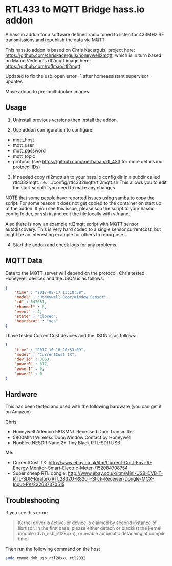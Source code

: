# RTL433 to MQTT Bridge hass.io addon
A hass.io addon for a software defined radio tuned to listen for 433MHz RF transmissions and republish the data via MQTT

This hass.io addon is based on Chris Kacerguis' project here: https://github.com/chriskacerguis/honeywell2mqtt,
which is in turn based on Marco Verleun's rtl2mqtt image here: https://github.com/roflmao/rtl2mqtt

Updated to fix the usb_open error -1 after homeassistant supervisor updates

Move addon to pre-built docker images

## Usage

1) Uninstall previous versions then install the addon.

2) Use addon configuration to configure:
- mqtt_host
- mqtt_user
- mqtt_password
- mqtt_topic
- protocol (see https://github.com/merbanan/rtl_433 for more details inc protocol IDs)

3) If needed copy rtl2mqtt.sh to your hass.io config dir in a subdir called rtl4332mqtt.
i.e.
.../config/rtl4332mqtt/rtl2mqtt.sh
This allows you to edit the start script if you need to make any changes

NOTE that some people have reported issues using samba to copy the script. For some reason it does not get copied to the container on start up of the addon. If you see this issue, please scp the script to your hassio config folder, or ssh in and edit the file locally with vi/nano.

Also there is now an example rtl2mqtt script with MQTT sensor autodiscovery. This is very hard coded to a single sensor currentcost, but might be an interesting example for others to repurpose...


4) Start the addon and check logs for any problems.


## MQTT Data

Data to the MQTT server will depend on the protocol.
Chris tested Honeywell devices and the JSON is as follows:

```json
{
    "time" : "2017-08-17 13:18:58",
    "model" : "Honeywell Door/Window Sensor",
    "id" : 547651,
    "channel" : 8,
    "event" : 4,
    "state" : "closed",
    "heartbeat" : "yes"
}
```

I have tested CurrentCost devices and the JSON is as follows:

```json
{
    "time" : "2017-10-16 20:53:09",
    "model" : "CurrentCost TX",
    "dev_id" : 3063,
    "power0" : 617,
    "power1" : 0,
    "power2" : 0
}
```

## Hardware

This has been tested and used with the following hardware (you can get it on Amazon)

Chris:
- Honeywell Ademco 5818MNL Recessed Door Transmitter
- 5800MINI Wireless Door/Window Contact by Honeywell
- NooElec NESDR Nano 2+ Tiny Black RTL-SDR USB

Me:
- CurrentCost TX: http://www.ebay.co.uk/itm/Current-Cost-Envi-R-Energy-Monitor-Smart-Electric-Meter-/152084708754
- Super cheap RTL dongle: http://www.ebay.co.uk/itm/Mini-USB-DVB-T-RTL-SDR-Realtek-RTL2832U-R820T-Stick-Receiver-Dongle-MCX-Input-PK/222637370515


## Troubleshooting

If you see this error:

> Kernel driver is active, or device is claimed by second instance of librtlsdr.
> In the first case, please either detach or blacklist the kernel module
> (dvb_usb_rtl28xxu), or enable automatic detaching at compile time.

Then run the following command on the host

```bash
sudo rmmod dvb_usb_rtl28xxu rtl2832
```
